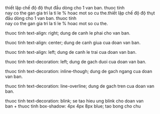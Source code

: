 <!DOCTYPE html>
<html lang="en">
<head>
    <link rel="stylesheet" href="../CSS/bai2.css">
    <meta charset="UTF-8">
    <meta http-equiv="X-UA-Compatible" content="IE=edge">
    <meta name="viewport" content="width=device-width, initial-scale=1.0">
    <title>Document</title>
</head>
<body>
    <div>
        thiết lập chế độ độ thụt đầu dòng cho 1 van ban. thuoc tính
        <br> nay co the gan gia tri la ti le % hoac mot so cu the.thiết lập chế độ độ thụt đầu dòng cho 1 van ban. thuoc tính<br> 
        nay co the gan gia tri la ti le % hoac mot so cu the.
    </div>
    <p>thuoc tinh text-align: right; dung de canh le phai cho van ban.</p>
    <p>thuoc tinh text-align: center; dung de canh giua cua doan van ban.</p>
    <p>thuoc tinh text-align: left; dung de canh le trai cua doan van ban.</p>
    <p>thuoc tinh text-decoration: left; dung de gach duoi cua doan van ban.</p>
    <p>thuoc tinh text-decoration: inline-though; dung de gach ngang cua doan van ban.</p>
    <p>thuoc tinh text-decoration: line-overline; dung de gach tren cua doan van ban.</p>
    <p>thuoc tinh text-decoration: blink; se tao hieu ung blink cho doan van<br> 
    ban + thuoc tinh box-shadow: 4px 4px 8px blue; tao bong cho chu</p>
</body>
</html>
